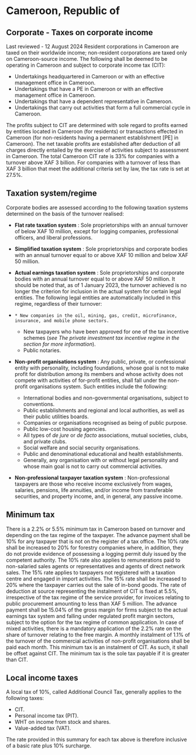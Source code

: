 # Cameroon, Republic of
## Corporate - Taxes on corporate income
Last reviewed - 12 August 2024
Resident corporations in Cameroon are taxed on their worldwide income; non-resident corporations are taxed only on Cameroon-source income.
The following shall be deemed to be operating in Cameroon and subject to corporate income tax (CIT):
  * Undertakings headquartered in Cameroon or with an effective management office in Cameroon.
  * Undertakings that have a PE in Cameroon or with an effective management office in Cameroon.
  * Undertakings that have a dependent representative in Cameroon.
  * Undertakings that carry out activities that form a full commercial cycle in Cameroon.


The profits subject to CIT are determined with sole regard to profits earned by entities located in Cameroon (for residents) or transactions effected in Cameroon (for non-residents having a permanent establishment [PE] in Cameroon).
The net taxable profits are established after deduction of all charges directly entailed by the exercise of activities subject to assessment in Cameroon.
The total Cameroon CIT rate is 33% for companies with a turnover above XAF 3 billion. For companies with a turnover of less than XAF 3 billion that meet the additional criteria set by law, the tax rate is set at 27.5%.
## Taxation system/regime
Corporate bodies are assessed according to the following taxation systems determined on the basis of the turnover realised:
  * **Flat rate taxation system** : Sole proprietorships with an annual turnover of below XAF 10 million, except for logging companies, professional officers, and liberal professions.
  * **Simplified taxation system** : Sole proprietorships and corporate bodies with an annual turnover equal to or above XAF 10 million and below XAF 50 million.
  * **Actual earnings taxation system** : Sole proprietorships and corporate bodies with an annual turnover equal to or above XAF 50 million. It should be noted that, as of 1 January 2023, the turnover achieved is no longer the criterion for inclusion in the actual system for certain legal entities. The following legal entities are automatically included in this regime, regardless of their turnover:


  *     * New companies in the oil, mining, gas, credit, microfinance, insurance, and mobile phone sectors.
    * New taxpayers who have been approved for one of the tax incentive schemes (_see The private investment tax incentive regime in the section for more information_).
    * Public notaries.


  * **Non-profit organisations system** : Any public, private, or confessional entity with personality, including foundations, whose goal is not to make profit for distribution among its members and whose activity does not compete with activities of for-profit entities, shall fall under the non-profit organisations system. Such entities include the following:
    * International bodies and non-governmental organisations, subject to conventions.
    * Public establishments and regional and local authorities, as well as their public utilities boards.
    * Companies or organisations recognised as being of public purpose.
    * Public low-cost housing agencies.
    * All types of _de jure_ or _de facto_ associations, mutual societies, clubs, and private clubs.
    * Social welfare and social security organisations.
    * Public and denominational educational and health establishments.
    * Generally, any organisation with or without legal personality and whose main goal is not to carry out commercial activities.
  * **Non-professional taxpayer taxation system** : Non-professional taxpayers are those who receive income exclusively from wages, salaries, pensions, life annuities, and/or income from transferable securities, and property income, and, in general, any passive income.


## Minimum tax
There is a 2.2% or 5.5% minimum tax in Cameroon based on turnover and depending on the tax regime of the taxpayer. The advance payment shall be 10% for any taxpayer that is not on the register of a tax office. The 10% rate shall be increased to 20% for forestry companies where, in addition, they do not provide evidence of possessing a logging permit duly issued by the competent authority.
The 10% rate also applies to remunerations paid to non-salaried sales agents or representatives and agents of direct network sales. The 15% rate applies to taxpayers not registered with a taxation centre and engaged in import activities. The 15% rate shall be increased to 20% where the taxpayer carries out the sale of in-bond goods.
The rate of deduction at source representing the instalment of CIT is fixed at 5.5%, irrespective of the tax regime of the service provider, for invoices relating to public procurement amounting to less than XAF 5 million.
The advance payment shall be 15.04% of the gross margin for firms subject to the actual earnings tax system and falling under regulated profit margin sectors, subject to the option for the tax regime of common application. In case of mixed activities, there is a mandatory application of the 2.2% rate on the share of turnover relating to the free margin.
A monthly instalment of 1.1% of the turnover of the commercial activities of non-profit organisations shall be paid each month.
This minimum tax is an instalment of CIT. As such, it shall be offset against CIT. The minimum tax is the sole tax payable if it is greater than CIT.
## Local income taxes
A local tax of 10%, called Additional Council Tax, generally applies to the following taxes:
  * CIT.
  * Personal income tax (PIT).
  * WHT on income from stock and shares.
  * Value-added tax (VAT).


The rate provided in this summary for each tax above is therefore inclusive of a basic rate plus 10% surcharge.
